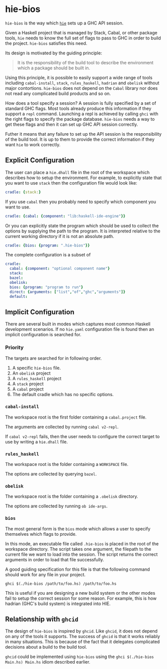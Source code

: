 # hie-bios

`hie-bios` is the way which
[`hie`](https://github.com/haskell/haskell-ide-engine) sets up a GHC API session.

Given a Haskell project that is managed by Stack, Cabal, or other package tools,
`hie` needs to know the full set of flags to pass to GHC in order to build the
project. `hie-bios` satisfies this need.

Its design is motivated by the guiding principle:

> It is the responsibility of the build tool to describe the environment
>  which a package should be built in.

Using this principle, it is possible
to easily support a wide range of tools including `cabal-install`, `stack`,
`rules_haskell`, `hadrian` and `obelisk` without major contortions.
`hie-bios` does not depend on the `Cabal` library nor does not
read any complicated build products and so on.

How does a tool specify a session? A session is fully specified by a set of
standard GHC flags. Most tools already produce this information if they support
a `repl` command. Launching a repl is achieved by calling `ghci` with the
right flags to specify the package database. `hie-bios` needs a way to get
these flags and then it can set up GHC API session correctly.

Futher it means that any failure to set up the API session is the responsibility
of the build tool. It is up to them to provide the correct information if they
want `hie` to work correctly.

## Explicit Configuration

The user can place a `hie.dhall` file in the root of the workspace which
describes how to setup the environment. For example, to explicitly state
that you want to use `stack` then the configuration file would look like:

```yaml
cradle: {stack:}
```

If you use `cabal` then you probably need to specify which component you want
to use.

```yaml
cradle: {cabal: {component: "lib:haskell-ide-engine"}}
```

Or you can explicitly state the program which should be used to collect
the options by supplying the path to the program. It is interpreted
relative to the current working directory if it is not an absolute path.

```yaml
cradle: {bios: {program: ".hie-bios"}}
```

The complete configuration is a subset of

```yaml
cradle:
  cabal: {component: "optional component name"}
  stack:
  bazel:
  obelisk:
  bios: {program: "program to run"}
  direct: {arguments: ["list","of","ghc","arguments"]}
  default:
```

## Implicit Configuration

There are several built in modes which captures most common Haskell development
scenarios. If no `hie.yaml` configuration file is found then an implicit
configuration is searched for.

### Priority

The targets are searched for in following order.

1. A specific `hie-bios` file.
2. An `obelisk` project
3. A `rules_haskell` project
4. A `stack` project
4. A `cabal` project
5. The default cradle which has no specific options.

### `cabal-install`

The workspace root is the first folder containing a `cabal.project` file.

The arguments are collected by running `cabal v2-repl`.

If `cabal v2-repl` fails, then the user needs to configure the correct
target to use by writing a `hie.dhall` file.

### `rules_haskell`

The workspace root is the folder containing a `WORKSPACE` file.

The options are collected by querying `bazel`.

### `obelisk`

The workspace root is the folder containing a `.obelisk` directory.

The options are collected by running `ob ide-args`.

### `bios`

The most general form is the `bios` mode which allows a user to specify themselves
which flags to provide.

In this mode, an executable file called `.hie-bios` is placed in the root
of the workspace directory. The script takes one argument, the filepath
to the current file we want to load into the session. The script returns
the correct arguments in order to load that file successfully.

A good guiding specification for this file is that the following command
should work for any file in your project.

```
ghci $(./hie-bios /path/to/foo.hs) /path/to/foo.hs
```

This is useful if you are designing a new build system or the other modes
fail to setup the correct session for some reason. For example, this is
how hadrian (GHC's build system) is integrated into HIE.


## Relationship with `ghcid`

The design of `hie-bios` is inspired by `ghcid`. Like `ghcid`, it does not depend
on any of the tools it supports. The success of `ghcid` is that it works reliably
in many situations. This is because of the fact that it delegates complicated
decisions about a build to the build tool.

`ghcid` could be implemented using `hie-bios` using the `ghci $(./hie-bios Main.hs) Main.hs`
idiom described earlier.

